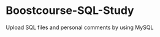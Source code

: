 # Boostcourse-SQL-Study
Upload SQL files and personal comments by using MySQL 























